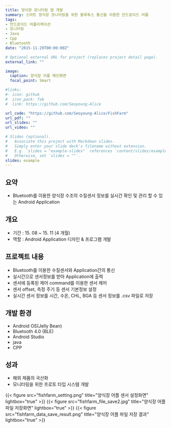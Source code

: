 ```yaml
---
title: 양식장 모니터링 앱 개발
summary: 스마트 양식장 모니터링을 위한 블루투스 통신을 이용한 안드로이드 어플
tags:
- 안드로이드 어플리케이션
- 모니터링
- Java
- Cpp
- Bluetooth
date: "2015-11-29T00:00:00Z"

# Optional external URL for project (replaces project detail page).
external_link: ""

image:
  caption: 양식장 어플 메인화면
  focal_point: Smart

#links:
#- icon: github
#  icon_pack: fab
#  link: https://github.com/Seoyoung-Alice

url_code: "https://github.com/Seoyoung-Alice/FishFarm"
url_pdf: ""
url_slides: ""
url_video: ""

# Slides (optional).
#   Associate this project with Markdown slides.
#   Simply enter your slide deck's filename without extension.
#   E.g. `slides = "example-slides"` references `content/slides/example-slides.md`.
#   Otherwise, set `slides = ""`.
slides: example
---
```


##	요약
- Bluetooth를 이용한 양식장 수조의 수질센서 정보를 실시간 확인 및 관리 할 수 있는 Android Application

##	개요
- 기간 : 15. 08 ~ 15. 11 (4 개월)
- 역할 : Android Application 디자인 & 프로그램 개발

##	프로젝트 내용
- Bluetooth를 이용한 수질센서와 Application간의 통신
- 실시간으로 센서정보를 받아 Application에 출력 
- 센서에 등록된 제어 command를 이용한 센서 제어
- 센서 offset, 측정 주기 등 센서 기본정보 설정
- 실시간 센서 정보를 시간, 수온, CHL, BGA 등 센서 정보를 .csv 파일로 저장

##	개발 환경
- Android OS(Jelly Bean)
- Bluetooth 4.0 (BLE)
- Android Studio
- java
- CPP

##	성과
- 해외 제품의 국산화
- 모니터링을 위한 프로토 타입 시스템 개발

{{< figure src="fishfarm_setting.png" title="양식장 어플 센서 설정화면" lightbox="true" >}}
{{< figure src="fishfarm_file_save2.jpg" title="양식장 어플 파일 저장화면" lightbox="true" >}}
{{< figure src="fishfarm_data_save_result.png" title="양식장 어플 파일 저장 결과" lightbox="true" >}}